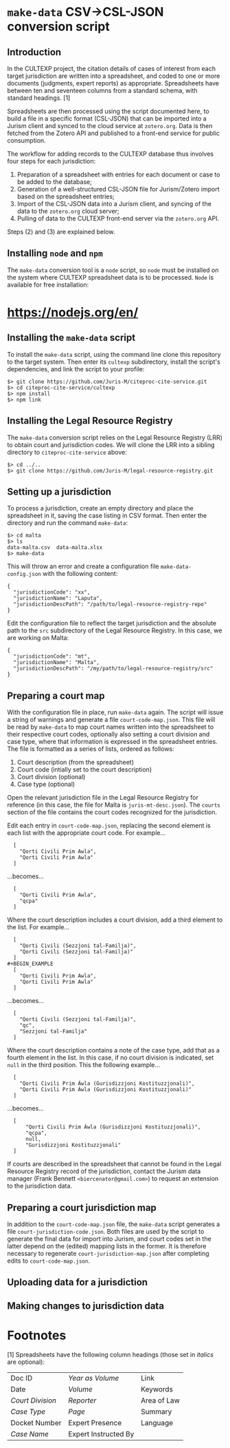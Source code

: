 `make-data` CSV→CSL-JSON conversion script
==========================================

Introduction
------------

In the CULTEXP project, the citation details of cases of interest from each target jurisdiction are written into a spreadsheet, and coded to one or more documents (judgments, expert reports) as appropriate. Spreadsheets have between ten and seventeen columns from a standard schema, with standard headings. [1]

Spreadsheets are then processed using the script documented here, to build a file in a specific format (CSL-JSON) that can be imported into a Jurism client and synced to the cloud service at `zotero.org`. Data is then fetched from the Zotero API and published to a front-end service for public consumption.

The workflow for adding records to the CULTEXP database thus involves four steps for each jurisdiction:

1.  Preparation of a spreadsheet with entries for each document or case to be added to the database;
2.  Generation of a well-structured CSL-JSON file for Jurism/Zotero import based on the spreadsheet entries;
3.  Import of the CSL-JSON data into a Jurism client, and syncing of the data to the `zotero.org` cloud server;
4.  Pulling of data to the CULTEXP front-end server via the `zotero.org` API.

Steps (2) and (3) are explained below.

Installing `node` and `npm`
---------------------------

The `make-data` conversion tool is a `node` script, so `node` must be installed on the system where CULTEXP spreadsheet data is to be processed. `Node` is available for free installation:

[<https://nodejs.org/en/>](https://nodejs.org/en/)
==================================================

Installing the `make-data` script
---------------------------------

To install the `make-data` script, using the command line clone this repository to the target system. Then enter its `cultexp` subdirectory, install the script's dependencies, and link the script to your profile:

``` example
$> git clone https://github.com/Juris-M/citeproc-cite-service.git
$> cd citeproc-cite-service/cultexp
$> npm install
$> npm link
```

Installing the Legal Resource Registry
--------------------------------------

The `make-data` conversion script relies on the Legal Resource Registry (LRR) to obtain court and jurisdiction codes. We will clone the LRR into a sibling directory to `citeproc-cite-service` above:

``` example
$> cd ../..
$> git clone https://github.com/Juris-M/legal-resource-registry.git
```

Setting up a jurisdiction
-------------------------

To process a jurisdiction, create an empty directory and place the spreadsheet in it, saving the case listing in CSV format. Then enter the directory and run the command `make-data`:

``` example
$> cd malta
$> ls
data-malta.csv  data-malta.xlsx
$> make-data
```

This will throw an error and create a configuration file `make-data-config.json` with the following content:

``` example
{
  "jurisdictionCode": "xx",
  "jurisdictionName": "Laputa",
  "jurisdictionDescPath": "/path/to/legal-resource-registry-repo"
}
```

Edit the configuration file to reflect the target jurisdiction and the absolute path to the `src` subdirectory of the Legal Resource Registry. In this case, we are working on Malta:

``` example
{
  "jurisdictionCode": "mt",
  "jurisdictionName": "Malta",
  "jurisdictionDescPath": "/my/path/to/legal-resource-registry/src"
}
```

Preparing a court map
---------------------

With the configuration file in place, run `make-data` again. The script will issue a string of warnings and generate a file `court-code-map.json`. This file will be read by `make-data` to map court names written into the spreadsheet to their respective court codes, optionally also setting a court division and case type, where that information is expressed in the spreadsheet entries. The file is formatted as a series of lists, ordered as follows:

1.  Court description (from the spreadsheet)
2.  Court code (intially set to the court description)
3.  Court division (optional)
4.  Case type (optional)

Open the relevant jurisdiction file in the Legal Resource Registry for reference (in this case, the file for Malta is `juris-mt-desc.json`). The `courts` section of the file contains the court codes recognized for the jurisdiction.

Edit each entry in `court-code-map.json`, replacing the second element is each list with the appropriate court code. For example...

``` example
  [
    "Qorti Civili Prim Awla",
    "Qorti Civili Prim Awla"
  ]
```

...becomes...

``` example
  [
    "Qorti Civili Prim Awla",
    "qcpa"
  ]
```

Where the court description includes a court division, add a third element to the list. For example...

``` example
  [
    "Qorti Civili (Sezzjoni tal-Familja)",
    "Qorti Civili (Sezzjoni tal-Familja)"
  ]
#+BEGIN_EXAMPLE
  [
    "Qorti Civili Prim Awla",
    "Qorti Civili Prim Awla"
  ]
```

...becomes...

``` example
  [
    "Qorti Civili (Sezzjoni tal-Familja)",
    "qc",
    "Sezzjoni tal-Familja"
  ]
```

Where the court description contains a note of the case type, add that as a fourth element in the list. In this case, if no court division is indicated, set `null` in the third position. This the following example...

``` example
  [
    "Qorti Civili Prim Áwla (Gurisdizzjoni Kostituzzjonali)",
    "Qorti Civili Prim Áwla (Gurisdizzjoni Kostituzzjonali)"
  ]
```

...becomes...

``` example
  [
      "Qorti Civili Prim Áwla (Gurisdizzjoni Kostituzzjonali)",
      "qcpa",
      null,
      "Gurisdizzjoni Kostituzzjonali"
  ]
```

If courts are described in the spreadsheet that cannot be found in the Legal Resource Registry record of the jurisdiction, contact the Jurism data manager (Frank Bennett `<biercenator@gmail.com>`) to request an extension to the jurisdiction data.

Preparing a court jurisdiction map
----------------------------------

In addition to the `court-code-map.json` file, the `make-data` script generates a file `court-jurisdiction-code.json`. Both files are used by the script to generate the final data for import into Jurism, and court codes set in the latter depend on the (edited) mapping lists in the former. It is therefore necessary to regenerate `court-jurisdiction-map.json` after completing edits to `court-code-map.json`.

Uploading data for a jurisdiction
---------------------------------

Making changes to jurisdiction data
-----------------------------------

Footnotes
=========

[1] Spreadsheets have the following column headings (those set in *italics* are optional):

|                  |                      |             |
|------------------|----------------------|-------------|
| Doc ID           | *Year as Volume*     | Link        |
| Date             | *Volume*             | Keywords    |
| *Court Division* | *Reporter*           | Area of Law |
| *Case Type*      | *Page*               | Summary     |
| Docket Number    | Expert Presence      | Language    |
| *Case Name*      | Expert Instructed By |             |


